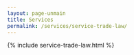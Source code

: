 ```yaml
---
layout: page-unmain
title: Services
permalink: /services/service-trade-law/
---
```


{% include service-trade-law.html %}